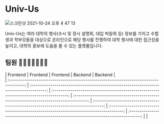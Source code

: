# Univ-Us
![스크린샷 2021-10-24 오후 4 47 13](https://user-images.githubusercontent.com/62709718/138585295-3bacb3a9-0341-4a7b-b83a-8fba64bf2001.png)

Univ-Us는 여러 대학의 행사(수시 및 정시 설명회, 대입 박람회 등) 정보를 가지고 수험생과 학부모들을 대상으로 온라인으로 해당 행사를 진행하여 대학 행사에 대한 접근성을 높이고, 대학의 홍보에 도움을 줄 수 있는 플랫폼입니다.

## 팀원 👨‍👨‍👧‍👧👩‍👦‍👦

|                                         Frontend                                          |                                         Frontend                                          |                                         Frontend                                          |                                         Backend                                         |                                       Backend                                        |                                       
| :--------------------------------------------------------------------------------------: | :--------------------------------------------------------------------------------------: | :--------------------------------------------------------------------------------------: | :-------------------------------------------------------------------------------------: | :-----------------------------------------------------------------------------------: | :-------------------------------------------------------------------------------------: | :------------------------------------------------------------------------------------: |
|
